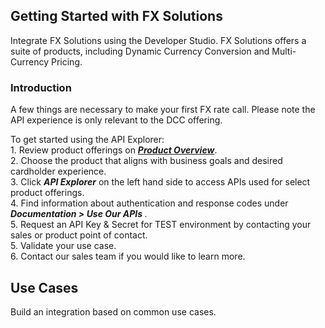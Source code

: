 ## Getting Started with FX Solutions
Integrate FX Solutions using the Developer Studio. FX Solutions offers a suite of products, including  Dynamic Currency Conversion and Multi-Currency Pricing.
<h3>Introduction </h3>
A few things are necessary to make your first FX rate call. Please note the API experience is only relevant to the DCC offering.

To get started using the API Explorer:
<br>1. Review product offerings on <b><i> <a href="/product/FXSolutions">Product Overview</a></i></b>.
<br>2. Choose the product that aligns with business goals and desired cardholder experience.
<br>3. Click <b><i> API Explorer</i></b> on the left hand side to access APIs used for select product offerings.
<br>4. Find information about authentication and response codes under <b><i> Documentation > Use Our APIs </i></b>.
<br>5. Request an API Key & Secret for TEST environment by contacting your sales or product point of contact.
<br>5. Validate your use case.
<br>6. Contact our sales team if you would like to learn more.


## Use Cases
Build an integration based on common use cases.


<!-- type: row -->

<!-- type: card
    title: Dynamic Currency Conversion
    Description: Dynamic Currency Conversion (DCC) is a Card Present (CP) and Card Not Present (CNP) offering that allows merchants to offer international credit cardholders the choice to pay in either their own currency or the merchant’s base currency.

    link: ?path=docs/dynamic-currency-conversion.md
-->

<!-- type: card
    title: Multi-Currency Pricing 
    Description: Multi-Currency Pricing (MCP) is a Card Not Present offering that allows merchants to offer pricing in multiple currencies.

    link: ?path=docs/multicurrency-pricing.md
-->

<!-- type: row-end -->
